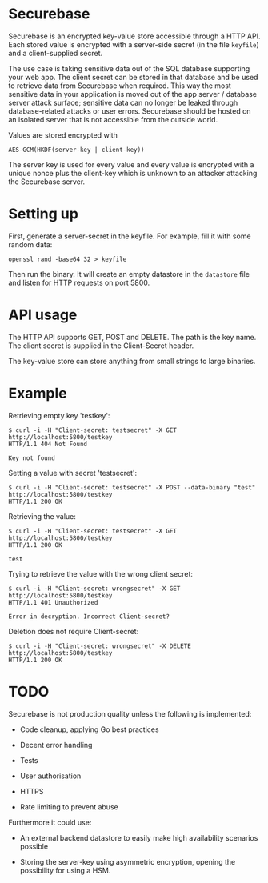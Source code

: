 Securebase
==========

Securebase is an encrypted key-value store accessible through a HTTP API. Each
stored value is encrypted with a server-side secret (in the file `keyfile`) and
a client-supplied secret.

The use case is taking sensitive data out of the SQL database supporting your
web app. The client secret can be stored in that database and be used to
retrieve data from Securebase when required. This way the most sensitive data
in your application is moved out of the app server / database server attack
surface; sensitive data can no longer be leaked through database-related
attacks or user errors. Securebase should be hosted on an isolated server that
is not accessible from the outside world.

Values are stored encrypted with

    AES-GCM(HKDF(server-key | client-key))

The server key is used for every value and every value is encrypted with a
unique nonce plus the client-key which is unknown to an attacker attacking
the Securebase server.

Setting up
==========

First, generate a server-secret in the keyfile. For example, fill it with some
random data:

    openssl rand -base64 32 > keyfile

Then run the binary. It will create an empty datastore in the `datastore` file
and listen for HTTP requests on port 5800.

API usage
=========

The HTTP API supports GET, POST and DELETE. The path is the key name. The
client secret is supplied in the Client-Secret header.

The key-value store can store anything from small strings to large binaries.

Example
=======

Retrieving empty key 'testkey':

    $ curl -i -H "Client-secret: testsecret" -X GET http://localhost:5800/testkey
    HTTP/1.1 404 Not Found

    Key not found

Setting a value with secret 'testsecret':
 
    $ curl -i -H "Client-secret: testsecret" -X POST --data-binary "test" http://localhost:5800/testkey
    HTTP/1.1 200 OK

Retrieving the value:

    $ curl -i -H "Client-secret: testsecret" -X GET http://localhost:5800/testkey
    HTTP/1.1 200 OK

    test

Trying to retrieve the value with the wrong client secret:

    $ curl -i -H "Client-secret: wrongsecret" -X GET http://localhost:5800/testkey
    HTTP/1.1 401 Unauthorized

    Error in decryption. Incorrect Client-secret?

Deletion does not require Client-secret:

    $ curl -i -H "Client-secret: wrongsecret" -X DELETE http://localhost:5800/testkey
    HTTP/1.1 200 OK

TODO
====

Securebase is not production quality unless the following is implemented:

* Code cleanup, applying Go best practices

* Decent error handling

* Tests

* User authorisation

* HTTPS

* Rate limiting to prevent abuse

Furthermore it could use:

* An external backend datastore to easily make high availability scenarios possible

* Storing the server-key using asymmetric encryption, opening the possibility
  for using a HSM.

